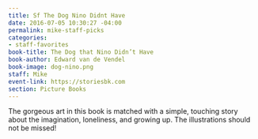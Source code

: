 ```yaml
---
title: Sf The Dog Nino Didnt Have
date: 2016-07-05 10:30:27 -04:00
permalink: mike-staff-picks
categories:
- staff-favorites
book-title: The Dog that Nino Didn’t Have
book-author: Edward van de Vendel
book-image: dog-nino.png
staff: Mike
event-link: https://storiesbk.com
section: Picture Books
---
```


The gorgeous art in this book is matched with a simple, touching story about the imagination, loneliness, and growing up. The illustrations should not be missed!
